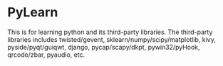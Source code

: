 # PyLearn
This is for learning python and its third-party libraries. The third-party libraries includes twisted/gevent, sklearn/numpy/scipy/matplotlib, kivy, pyside/pyqt/guiqwt, django, pycap/scapy/dkpt, pywin32/pyHook, qrcode/zbar, pyaudio, etc.
